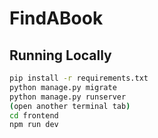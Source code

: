 # FindABook

## Running Locally

```bash
pip install -r requirements.txt
python manage.py migrate
python manage.py runserver
(open another terminal tab)
cd frontend
npm run dev
```

